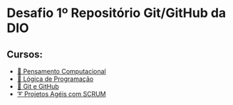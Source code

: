 # Desafio 1º Repositório Git/GitHub da DIO

## Cursos:
- [:thought_balloon: Pensamento Computacional](./pensamento-computacional/)
- [:page_with_curl: Lógica de Programação](./logica-de-programacao/)
- [:open_file_folder: Git e GitHub](./git-github/)
- [:curly_loop: Projetos Agéis com SCRUM](./scrum/)